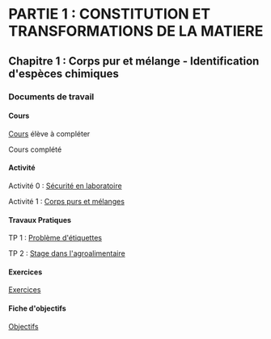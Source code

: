 # PARTIE 1 : CONSTITUTION ET TRANSFORMATIONS DE LA MATIERE

## Chapitre 1 : Corps pur et mélange - Identification d'espèces chimiques

### Documents de travail

#### Cours

[Cours](2Ch1P1_Cours_E.pdf) élève à compléter

Cours complété

#### Activité

Activité 0 : [Sécurité en laboratoire](./cours/seconde/2Ch1P1_Activite0.pdf)

Activité 1 : [Corps purs et mélanges](2Ch1P1_Activite1.pdf)

#### Travaux Pratiques

TP 1 : [Problème d'étiquettes](./cours/seconde/2Ch1P1_TP1.pdf)

TP 2 : [Stage dans l'agroalimentaire](./cours/seconde/2Ch1P1_TP2.pdf) 

#### Exercices

[Exercices](./cours/seconde/2Ch1P1_Exercices.pdf)

#### Fiche d'objectifs

[Objectifs](./cours/seconde/2Ch1P1_objectifs.pdf)


